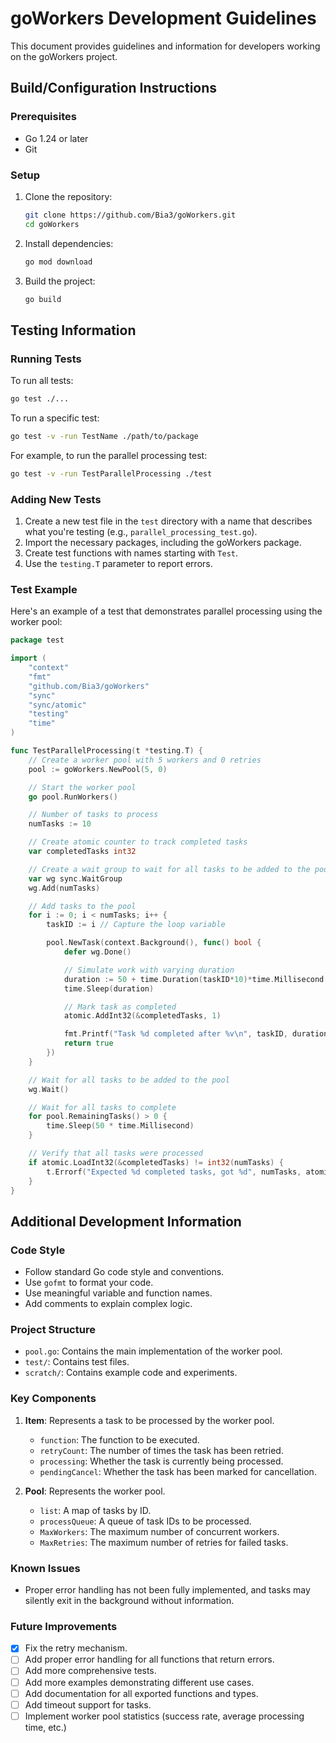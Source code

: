 # goWorkers Development Guidelines

This document provides guidelines and information for developers working on the goWorkers project.

## Build/Configuration Instructions

### Prerequisites

- Go 1.24 or later
- Git

### Setup

1. Clone the repository:
   ```bash
   git clone https://github.com/Bia3/goWorkers.git
   cd goWorkers
   ```

2. Install dependencies:
   ```bash
   go mod download
   ```

3. Build the project:
   ```bash
   go build
   ```

## Testing Information

### Running Tests

To run all tests:
```bash
go test ./...
```

To run a specific test:
```bash
go test -v -run TestName ./path/to/package
```

For example, to run the parallel processing test:
```bash
go test -v -run TestParallelProcessing ./test
```

### Adding New Tests

1. Create a new test file in the `test` directory with a name that describes what you're testing (e.g., `parallel_processing_test.go`).
2. Import the necessary packages, including the goWorkers package.
3. Create test functions with names starting with `Test`.
4. Use the `testing.T` parameter to report errors.

### Test Example

Here's an example of a test that demonstrates parallel processing using the worker pool:

```go
package test

import (
	"context"
	"fmt"
	"github.com/Bia3/goWorkers"
	"sync"
	"sync/atomic"
	"testing"
	"time"
)

func TestParallelProcessing(t *testing.T) {
	// Create a worker pool with 5 workers and 0 retries
	pool := goWorkers.NewPool(5, 0)

	// Start the worker pool
	go pool.RunWorkers()

	// Number of tasks to process
	numTasks := 10

	// Create atomic counter to track completed tasks
	var completedTasks int32

	// Create a wait group to wait for all tasks to be added to the pool
	var wg sync.WaitGroup
	wg.Add(numTasks)

	// Add tasks to the pool
	for i := 0; i < numTasks; i++ {
		taskID := i // Capture the loop variable

		pool.NewTask(context.Background(), func() bool {
			defer wg.Done()

			// Simulate work with varying duration
			duration := 50 + time.Duration(taskID*10)*time.Millisecond
			time.Sleep(duration)

			// Mark task as completed
			atomic.AddInt32(&completedTasks, 1)

			fmt.Printf("Task %d completed after %v\n", taskID, duration)
			return true
		})
	}

	// Wait for all tasks to be added to the pool
	wg.Wait()

	// Wait for all tasks to complete
	for pool.RemainingTasks() > 0 {
		time.Sleep(50 * time.Millisecond)
	}

	// Verify that all tasks were processed
	if atomic.LoadInt32(&completedTasks) != int32(numTasks) {
		t.Errorf("Expected %d completed tasks, got %d", numTasks, atomic.LoadInt32(&completedTasks))
	}
}
```

## Additional Development Information

### Code Style

- Follow standard Go code style and conventions.
- Use `gofmt` to format your code.
- Use meaningful variable and function names.
- Add comments to explain complex logic.

### Project Structure

- `pool.go`: Contains the main implementation of the worker pool.
- `test/`: Contains test files.
- `scratch/`: Contains example code and experiments.

### Key Components

1. **Item**: Represents a task to be processed by the worker pool.
   - `function`: The function to be executed.
   - `retryCount`: The number of times the task has been retried.
   - `processing`: Whether the task is currently being processed.
   - `pendingCancel`: Whether the task has been marked for cancellation.

2. **Pool**: Represents the worker pool.
   - `list`: A map of tasks by ID.
   - `processQueue`: A queue of task IDs to be processed.
   - `MaxWorkers`: The maximum number of concurrent workers.
   - `MaxRetries`: The maximum number of retries for failed tasks.

### Known Issues

- Proper error handling has not been fully implemented, and tasks may silently exit in the background without information.

### Future Improvements

- [x] Fix the retry mechanism.
- [ ] Add proper error handling for all functions that return errors.
- [ ] Add more comprehensive tests.
- [ ] Add more examples demonstrating different use cases.
- [ ] Add documentation for all exported functions and types.
- [ ] Add timeout support for tasks.
- [ ] Implement worker pool statistics (success rate, average processing time, etc.)
